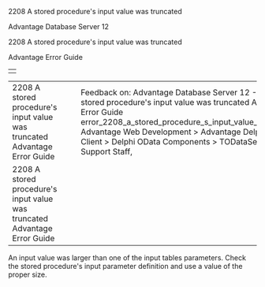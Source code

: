 2208 A stored procedure's input value was truncated




Advantage Database Server 12  

2208 A stored procedure's input value was truncated

Advantage Error Guide

|  |
| --- |
|  |

|  |  |  |  |  |
| --- | --- | --- | --- | --- |
| 2208 A stored procedure's input value was truncated  Advantage Error Guide |  |  | Feedback on: Advantage Database Server 12 - 2208 A stored procedure's input value was truncated Advantage Error Guide error\_2208\_a\_stored\_procedure\_s\_input\_value\_was\_truncated Advantage Web Development > Advantage Delphi OData Client > Delphi OData Components > TODataSet / Dear Support Staff, |  |
| 2208 A stored procedure's input value was truncated  Advantage Error Guide |  |  |  |  |

An input value was larger than one of the input tables parameters. Check the stored procedure's input parameter definition and use a value of the proper size.